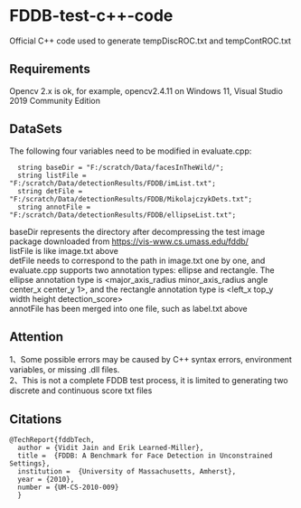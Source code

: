 # FDDB-test-c++-code
Official C++ code used to generate tempDiscROC.txt and tempContROC.txt
## Requirements
Opencv 2.x is ok, for example, opencv2.4.11 on Windows 11, Visual Studio 2019 Community Edition
## DataSets
The following four variables need to be modified in evaluate.cpp:
```
  string baseDir = "F:/scratch/Data/facesInTheWild/";
  string listFile = "F:/scratch/Data/detectionResults/FDDB/imList.txt";
  string detFile = "F:/scratch/Data/detectionResults/FDDB/MikolajczykDets.txt";
  string annotFile = "F:/scratch/Data/detectionResults/FDDB/ellipseList.txt";
```
baseDir represents the directory after decompressing the test image package downloaded from https://vis-www.cs.umass.edu/fddb/ <br />
listFile is like image.txt above <br />
detFile needs to correspond to the path in image.txt one by one, and evaluate.cpp supports two annotation types: ellipse and rectangle. The ellipse annotation type is <major_axis_radius minor_axis_radius angle center_x center_y 1>, and the rectangle annotation type is <left_x top_y width height detection_score> <br />
annotFile has been merged into one file, such as label.txt above
## Attention
1、Some possible errors may be caused by C++ syntax errors, environment variables, or missing .dll files. <br />
2、This is not a complete FDDB test process, it is limited to generating two discrete and continuous score txt files
## Citations
```
@TechReport{fddbTech,
  author = {Vidit Jain and Erik Learned-Miller},
  title =  {FDDB: A Benchmark for Face Detection in Unconstrained Settings},
  institution =  {University of Massachusetts, Amherst},
  year = {2010},
  number = {UM-CS-2010-009}
  }
```
